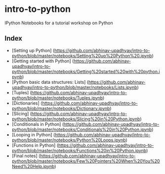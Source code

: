 intro-to-python
===============

IPython Notebooks for a tutorial workshop on Python

## Index
* [Setting up Python] (https://github.com/abhinav-upadhyay/intro-to-python/blob/master/notebooks/Setting%20up%20Python%20.ipynb)
* [Getting started with Python] (https://github.com/abhinav-upadhyay/intro-to-python/blob/master/notebooks/Getting%20started%20with%20python.ipynb)
* [Python basic data structures: Lists] (https://github.com/abhinav-upadhyay/intro-to-python/blob/master/notebooks/Lists.ipynb)
* [Tuples] (https://github.com/abhinav-upadhyay/intro-to-python/blob/master/notebooks/Tuples.ipynb)
* [Dictionaries] (https://github.com/abhinav-upadhyay/intro-to-python/blob/master/notebooks/Dictionary.ipynb)
* [Slicing] (https://github.com/abhinav-upadhyay/intro-to-python/blob/master/notebooks/Slicing%20in%20Python.ipynb)
* [Conditionals in Python] (https://github.com/abhinav-upadhyay/intro-to-python/blob/master/notebooks/Conditionals%20in%20Python.ipynb)
* [Looping in Python] (https://github.com/abhinav-upadhyay/intro-to-python/blob/master/notebooks/Python%20Loops.ipynb)
* [Functions in Python] (https://github.com/abhinav-upadhyay/intro-to-python/blob/master/notebooks/Functions%20in%20Python.ipynb)
* [Final notes] (https://github.com/abhinav-upadhyay/intro-to-python/blob/master/notebooks/Few%20Pointers%20When%20You%20Need%20Help.ipynb)

